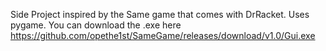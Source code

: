 Side Project inspired by the Same game that comes with DrRacket.
Uses pygame.
You can download the .exe here https://github.com/opethe1st/SameGame/releases/download/v1.0/Gui.exe
